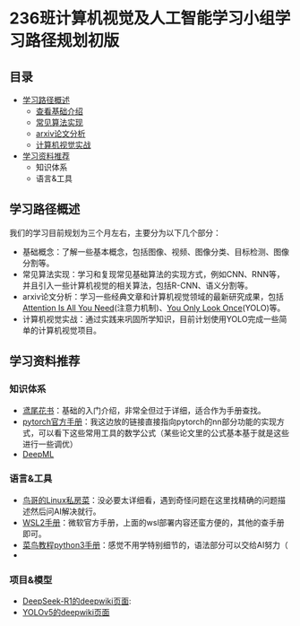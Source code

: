 # 236班计算机视觉及人工智能学习小组学习路径规划初版

## 目录
- [学习路径概述](##学习路径概述)
  - [查看基础介绍](./0-basic_concepts/intro.md)
  - [常见算法实现](./1-common_aigorithms/intro.md)
  - [arxiv论文分析](./2-arxiv_paper/intro.md)
  - [计算机视觉实战](./3-CV_project/intro.md)
- [学习资料推荐](#学习资料推荐)
  - 知识体系
  - 语言&工具


## 学习路径概述
我们的学习目前规划为三个月左右，主要分为以下几个部分：
- 基础概念：了解一些基本概念，包括图像、视频、图像分类、目标检测、图像分割等。
- 常见算法实现：学习和复现常见基础算法的实现方式，例如CNN、RNN等，并且引入一些计算机视觉的相关算法，包括R-CNN、语义分割等。
- arxiv论文分析：学习一些经典文章和计算机视觉领域的最新研究成果，包括[Attention Is All You Need](https://arxiv.org/abs/1706.03762)(注意力机制)、[You Only Look Once](https://arxiv.org/abs/1506.02640)(YOLO)等。
- 计算机视觉实战：通过实践来巩固所学知识，目前计划使用YOLO完成一些简单的计算机视觉项目。

## 学习资料推荐
### 知识体系
- [鸢尾花书](https://github.com/Visualize-ML)：基础的入门介绍，非常全但过于详细，适合作为手册查找。
- [pytorch官方手册](https://pytorch.org/docs/stable/nn.html)：我这边放的链接直接指向pytorch的nn部分功能的实现方式，可以看下这些常用工具的数学公式（某些论文里的公式基本基于就是这些进行一些调优）
- [DeepML](https://www.deep-ml.com/)

### 语言&工具
- [鸟哥的Linux私房菜](https://wizardforcel.gitbooks.io/vbird-linux-basic-4e/content/1.html)：没必要太详细看，遇到奇怪问题在这里找精确的问题描述然后问AI解决就行。
- [WSL2手册](https://learn.microsoft.com/zh-cn/windows/wsl/)：微软官方手册，上面的wsl部署内容还蛮方便的，其他的查手册即可。
- [菜鸟教程python3手册](https://www.runoob.com/python3/python3-tutorial.html)：感觉不用学特别细节的，语法部分可以交给AI努力（
- 
### 项目&模型
- [DeepSeek-R1的deepwiki页面](https://deepwiki.com/deepseek-ai/DeepSeek-R1):
- [YOLOv5的deepwiki页面](https://deepwiki.com/ultralytics/yolov5)